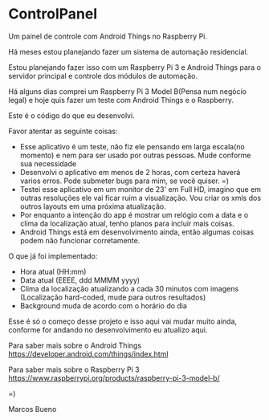 # ControlPanel
Um painel de controle com Android Things no Raspberry Pi.

Há meses estou planejando fazer um sistema de automação residencial.

Estou planejando fazer isso com um Raspberry Pi 3 e Android Things para o servidor principal e controle dos módulos de automação.

Há alguns dias comprei um Raspberry Pi 3 Model B(Pensa num negócio legal) e hoje quis fazer um teste com Android Things e o Raspberry.

Este é o código do que eu desenvolvi.

Favor atentar as seguinte coisas:
- Esse aplicativo é um teste, não fiz ele pensando em larga escala(no momento) e nem para ser usado por outras pessoas. Mude conforme sua necessidade
- Desenvolvi o aplicativo em menos de 2 horas, com certeza haverá varios erros. Pode submeter bugs para mim, se você quiser. =)
- Testei esse aplicativo em um monitor de 23' em Full HD, imagino que em outras resoluções ele vai ficar ruim a visualização. Vou criar os xmls dos outros layouts em uma próxima atualização.
- Por enquanto a intenção do app é mostrar um relógio com a data e o clima da localização atual, tenho planos para incluir mais coisas.
- Android Things está em desenvolvimento ainda, então algumas coisas podem não funcionar corretamente.

O que já foi implementado:
- Hora atual (HH:mm)
- Data atual (EEEE, ddd MMMM yyyy)
- Clima da localização atualizando a cada 30 minutos com imagens (Localização hard-coded, mude para outros resultados)
- Background muda de acordo com o horário do dia

Esse é só o começo desse projeto e isso aqui vai mudar muito ainda, conforme for andando no desenvolvimento eu atualizo aqui.

Para saber mais sobre o Android Things https://developer.android.com/things/index.html

Para saber mais sobre o Raspberry Pi 3 https://www.raspberrypi.org/products/raspberry-pi-3-model-b/ 

=)

Marcos Bueno

